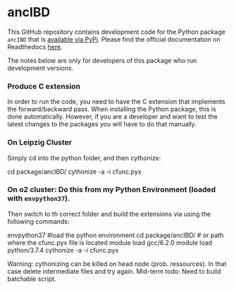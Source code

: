 # ancIBD
This GitHub repository contains development code for the Python package `ancIBD` that is [available via PyPi](https://pypi.org/project/ancIBD/). Please find the official documentation on Readthedocs [here](https://ancibd.readthedocs.io). 

The notes below are only for developers of this package who run development versions.


### Produce C extension
In order to run the code, you need to have the C extension that implements the forward/backward pass. When installing the Python package, this is done automatically. However, if you are a developer and want to test the latest changes to the packages you will have to do that manually.

### On Leipzig Cluster
Simply cd into the python folder, and then cythonize:

cd package/ancIBD/
cythonize -a -i cfunc.pyx

### On o2 cluster: Do this from my Python Environment (loaded with `envpython37`). 
Then switch to th correct folder and build the extensions via using the following commands:

envpython37  #load the python environment
cd package/ancIBD/  # or path where the cfunc.pyx file is located
module load gcc/6.2.0
module load python/3.7.4
cythonize -a -i cfunc.pyx

Warning: cythonizing can be killed on head node (prob. ressources). In that case delete intermediate files and try again. Mid-term todo: Need to build batchable script.



